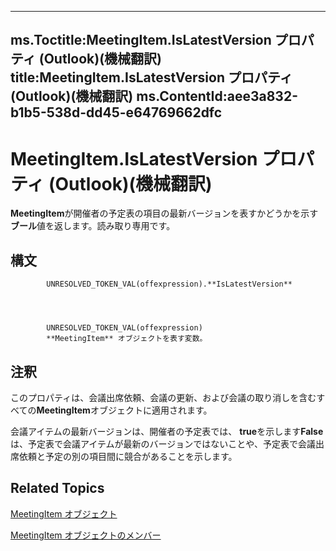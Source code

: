 

---
ms.Toctitle:MeetingItem.IsLatestVersion プロパティ (Outlook)(機械翻訳)
title:MeetingItem.IsLatestVersion プロパティ (Outlook)(機械翻訳)
ms.ContentId:aee3a832-b1b5-538d-dd45-e64769662dfc
---
# MeetingItem.IsLatestVersion プロパティ (Outlook)(機械翻訳)




**MeetingItem**が開催者の予定表の項目の最新バージョンを表すかどうかを示す**ブール**値を返します。読み取り専用です。

## 構文

            UNRESOLVED_TOKEN_VAL(offexpression).**IsLatestVersion**




            UNRESOLVED_TOKEN_VAL(offexpression)
            **MeetingItem** オブジェクトを表す変数。



## 注釈
このプロパティは、会議出席依頼、会議の更新、および会議の取り消しを含むすべての**MeetingItem**オブジェクトに適用されます。



会議アイテムの最新バージョンは、開催者の予定表では、 **true**を示します**False**は、予定表で会議アイテムが最新のバージョンではないことや、予定表で会議出席依頼と予定の別の項目間に競合があることを示します。



## Related Topics

[MeetingItem オブジェクト](b75730f5-b395-3d66-5acd-b64fd8fcd78f.md)

[MeetingItem オブジェクトのメンバー](9ae6a19d-d326-4c37-90d8-5ed9933672a0.md)




